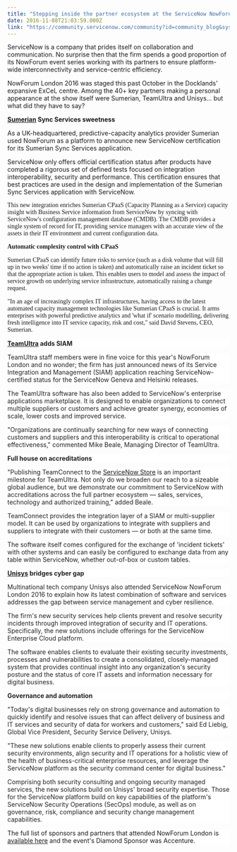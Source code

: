 ```yaml
---
title: "Stepping inside the partner ecosystem at the ServiceNow NowForum"
date: 2016-11-08T21:03:59.000Z
link: "https://community.servicenow.com/community?id=community_blog&sys_id=473deae5dbd0dbc01dcaf3231f9619eb"
---
```

<p>ServiceNow is a company that prides itself on collaboration and communication. No surprise then that the firm spends a good proportion of its NowForum event series working with its partners to ensure platform-wide interconnectivity and service-centric efficiency.</p><p></p><p>NowForum London 2016 was staged this past October in the Docklands' expansive ExCeL centre. Among the 40+ key partners making a personal appearance at the show itself were Sumerian, TeamUltra and Unisys… but what did they have to say?</p><p></p><p><strong><a title="ww.sumerian.com/" href="https://www.sumerian.com/">Sumerian</a> Sync Services sweetness</strong></p><p></p><p>As a UK-headquartered, predictive-capacity analytics provider Sumerian used NowForum as a platform to announce new ServiceNow certification for its Sumerian Sync Services application.</p><p></p><p>ServiceNow only offers official certification status after products have completed a rigorous set of defined tests focused on integration interoperability, security and performance. This certification ensures that best practices are used in the design and implementation of the Sumerian Sync Services application with ServiceNow.</p><p class="western"></p><p class="western" style="margin-bottom: .0001pt;"><span style="font-family: Cambria;">This new integration enriches Sumerian CPaaS (Capacity Planning as a Service) capacity insight with Business Service information from ServiceNow by syncing with ServiceNow's configuration management database (CMDB). The CMDB provides a single system of record for IT, providing service managers with an accurate view of the assets in their IT environment and current configuration data.</span></p><p class="western"></p><p class="western" style="margin-bottom: .0001pt;"><strong style="font-family: Cambria;">Automatic complexity control with CPaaS</strong></p><p class="western"></p><p class="western" style="margin-bottom: .0001pt;"><span style="font-family: Cambria;">Sumerian CPaaS can identify future risks to service (such as a disk volume that will fill up in two weeks' time if no action is taken) and automatically raise an incident ticket so that the appropriate action is taken. This enables users to model and assess the impact of service growth on underlying service infrastructure, automatically raising a change request.</span></p><p class="western"></p><p class="western" style="margin-bottom: .0001pt;"><span style="font-family: Cambria;">"In an age of increasingly complex IT infrastructures, having access to the latest automated capacity management technologies like Sumerian CPaaS is crucial. It arms enterprises with powerful predictive analytics and 'what if' scenario modelling, delivering fresh intelligence into IT service capacity, risk and cost," said David Stevens, CEO, Sumerian.</span></p><p></p><p style="background: white;"><strong style="color: #222222;"><a title="w.teamultra.net/" href="http://www.teamultra.net/">TeamUltra</a> adds SIAM</strong></p><p></p><p style="background: white;"><span style="color: #222222;">TeamUltra staff members were in fine voice for this year's NowForum London and no wonder; the firm has just announced news of its Service Integration and Management (SIAM) application reaching ServiceNow-certified status for the ServiceNow Geneva and Helsinki releases.</span></p><p></p><p style="background: white;"><span style="color: #222222;">The TeamUltra software has also been added to ServiceNow's enterprise applications marketplace. It is designed to enable organizations to connect multiple suppliers or customers and achieve greater synergy, economies of scale, lower costs and improved service.</span></p><p></p><p style="background: white;"><span style="color: #222222;">"Organizations are continually searching for new ways of connecting customers and suppliers and this interoperability is critical to operational effectiveness," commented Mike Beale, Managing Director of TeamUltra.</span></p><p></p><p style="background: white;"><strong style="color: #222222;">Full house on accreditations</strong></p><p></p><p style="background: white;"><span style="color: #222222;">"Publishing TeamConnect to the </span><a title="tore.servicenow.com/" href="https://store.servicenow.com/">ServiceNow Store</a><span style="color: #222222;"> is an important milestone for TeamUltra. Not only do we broaden our reach to a sizeable global audience, but we demonstrate our commitment to ServiceNow with accreditations across the full partner ecosystem — sales, services, technology and authorized training," added Beale.</span></p><p></p><p style="background: white;"><span style="color: #222222;">TeamConnect provides the integration layer of a SIAM or multi-supplier model. It can be used by organizations to integrate with suppliers and suppliers to integrate with their customers — or both at the same time.</span></p><p></p><p style="background: white;"><span style="color: #222222;">The software itself comes configured for the exchange of 'incident tickets' with other systems and </span><span style="color: #222222;">can easily be configured to exchange data from any table within ServiceNow, whether out-of-box or custom tables.</span></p><p></p><p style="background: white;"><strong style="color: #222222;"><a title="w.unisys.com/" href="http://www.unisys.com/">Unisys</a> bridges cyber gap</strong></p><p></p><p style="background: white;"><span style="color: #222222;">Multinational tech company Unisys also attended ServiceNow NowForum London 2016 to explain how its latest combination of software and services addresses the gap between service management and cyber resilience.</span></p><p></p><p style="background: white;"><span style="color: #222222;">The firm's new security services help clients prevent and resolve security incidents through improved integration of security and IT operations. Specifically, the new solutions include offerings for the ServiceNow Enterprise Cloud platform.</span></p><p></p><p style="background: white;"><span style="color: #222222;">The software enables clients to evaluate their existing security investments, processes and vulnerabilities to create a consolidated, closely-managed system that provides continual insight into any organization's security posture and the status of core IT assets and information necessary for digital business.</span></p><p></p><p style="background: white;"><strong style="color: #222222;">Governance and automation</strong></p><p></p><p style="background: white;"><span style="color: #222222;">"Today's digital businesses rely on strong governance and automation to quickly identify and resolve issues that can affect delivery of business and IT services and security of data for workers and customers," said Ed Liebig, Global Vice President, Security Service Delivery, Unisys.</span></p><p></p><p style="background: white;"><span style="color: #222222;">"These new solutions enable clients to properly assess their current security environments, align security and IT operations for a holistic view of the health of business-critical enterprise resources, and leverage the ServiceNow platform as the security command center for digital business."</span></p><p></p><p style="background: white;"><span style="color: #222222;">Comprising both security consulting and ongoing security managed services, the new solutions build on Unisys' broad security expertise. Those for the ServiceNow platform build on key capabilities of the platform's ServiceNow Security Operations (SecOps) module, as well as on governance, risk, compliance and security change management capabilities.</span></p><p></p><p style="background: white;">The full list of sponsors and partners that attended NowForum London is <a title="w.servicenow.com/nowforum-london/sponsors.html" href="http://www.servicenow.com/nowforum-london/sponsors.html">available here</a> and the event's Diamond Sponsor was Accenture.</p>